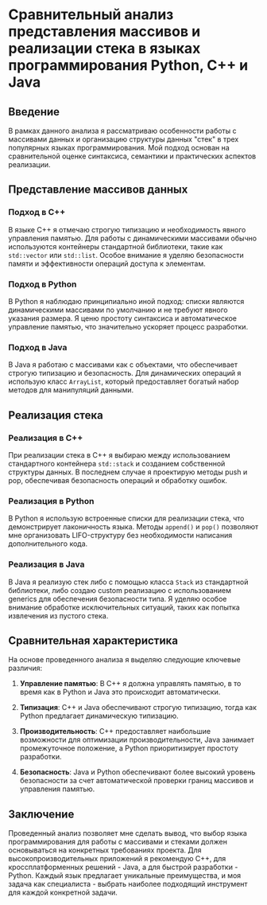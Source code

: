 # Сравнительный анализ представления массивов и реализации стека в языках программирования Python, C++ и Java

## Введение

В рамках данного анализа я рассматриваю особенности работы с массивами данных и организацию структуры данных "стек" в трех популярных языках программирования. Мой подход основан на сравнительной оценке синтаксиса, семантики и практических аспектов реализации.

## Представление массивов данных

### Подход в C++

В языке C++ я отмечаю строгую типизацию и необходимость явного управления памятью. Для работы с динамическими массивами обычно используются контейнеры стандартной библиотеки, такие как `std::vector` или `std::list`. Особое внимание я уделяю безопасности памяти и эффективности операций доступа к элементам.

### Подход в Python

В Python я наблюдаю принципиально иной подход: списки являются динамическими массивами по умолчанию и не требуют явного указания размера. Я ценю простоту синтаксиса и автоматическое управление памятью, что значительно ускоряет процесс разработки.

### Подход в Java

В Java я работаю с массивами как с объектами, что обеспечивает строгую типизацию и безопасность. Для динамических операций я использую класс `ArrayList`, который предоставляет богатый набор методов для манипуляций данными.

## Реализация стека

### Реализация в C++

При реализации стека в C++ я выбираю между использованием стандартного контейнера `std::stack` и созданием собственной структуры данных. В последнем случае я проектирую методы push и pop, обеспечивая безопасность операций и обработку ошибок.

### Реализация в Python

В Python я использую встроенные списки для реализации стека, что демонстрирует лаконичность языка. Методы `append()` и `pop()` позволяют мне организовать LIFO-структуру без необходимости написания дополнительного кода.

### Реализация в Java

В Java я реализую стек либо с помощью класса `Stack` из стандартной библиотеки, либо создаю custom реализацию с использованием generics для обеспечения безопасности типа. Я уделяю особое внимание обработке исключительных ситуаций, таких как попытка извлечения из пустого стека.

## Сравнительная характеристика

На основе проведенного анализа я выделяю следующие ключевые различия:

1. **Управление памятью**: В C++ я должна управлять памятью, в то время как в Python и Java это происходит автоматически.

2. **Типизация**: C++ и Java обеспечивают строгую типизацию, тогда как Python предлагает динамическую типизацию.

3. **Производительность**: C++ предоставляет наибольшие возможности для оптимизации производительности, Java занимает промежуточное положение, а Python приоритизирует простоту разработки.

4. **Безопасность**: Java и Python обеспечивают более высокий уровень безопасности за счет автоматической проверки границ массивов и управления памятью.

## Заключение

Проведенный анализ позволяет мне сделать вывод, что выбор языка программирования для работы с массивами и стеками должен основываться на конкретных требованиях проекта. Для высокопроизводительных приложений я рекомендую C++, для кроссплатформенных решений - Java, а для быстрой разработки - Python. Каждый язык предлагает уникальные преимущества, и моя задача как специалиста - выбрать наиболее подходящий инструмент для каждой конкретной задачи.
